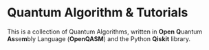 # Quantum Algorithm & Tutorials
This is a collection of Quantum Algorithms, written in **Open** **Q**uantum **As**se**m**bly Language (**OpenQASM**) and the Python **Qiskit** library.
